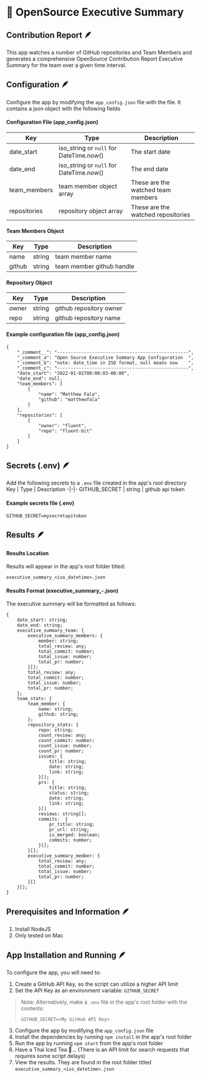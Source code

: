 # 📜 OpenSource Executive Summary
## Contribution Report 🪶

This app watches a number of GitHub repositories and Team Members and generates
a comprehensive OpenSource Contribution Report Executive Summary for the team over
a given time interval.

## Configuration 🪶
Configure the app by modifying the `app_config.json` file with the file.
It contains a json object with the following fields

#### Configuration File (app_config.json)
Key | Type | Description
-|-|-
date_start      | iso_string or `null` for DateTime.now()  | The start date   
date_end        | iso_string or `null` for DateTime.now()  | The end date   
team_members    | team member object array                 | These are the watched team members
repositories    | repository object array                  | These are the watched repositories

#### Team Members Object
Key | Type | Description
-|-|-
name        | string    | team member name
github      | string    | team member github handle

#### Repository Object
Key | Type | Description
-|-|-
owner       | string    | github repository owner
repo        | string    | github repository name

#### Example configuration file (app_config.json)
```
{
    "_comment__": "-------------------------------------------------",
    "_comment_a": "Open Source Executive Summary App Configuration  ",
    "_comment_b": "note: date_time in ISO format, null means now    ",
    "_comment_c": "-------------------------------------------------",
    "date_start": "2022-01-01T00:00:03-00:00",
    "date_end": null,
    "team_members": [
        {
            "name": "Matthew Fala",
            "github": "matthewfala"
        }
    ],
    "repositories": [
        {
            "owner": "fluent",
            "repo": "fluent-bit"
        }
    ]
}
```

## Secrets (.env) 🪶
Add the following secrets to a `.env` file created in the app's root directory
Key | Type | Description
-|-|-
GITHUB_SECRET       | string    | github api token

#### Example secrets file (.env)
```
GITHUB_SECRET=mysecretapitoken
```

## Results 🪶
#### Results Location
Results will appear in the app's root folder titled:
```
executive_summary_<iso_datetime>.json
```

#### Results Format (executive_summary_-.json)
The executive summary will be formatted as follows:
```
{
    date_start: string;
    date_end: string;
    executive_summary_team: {
        executive_summary_members: {
            member: string;
            total_review: any;
            total_commit: number;
            total_issue: number;
            total_pr: number;
        }[];
        total_review: any;
        total_commit: number;
        total_issue: number;
        total_pr: number;
    };
    team_stats: {
        team_member: {
            name: string;
            github: string;
        };
        repository_stats: {
            repo: string;
            count_review: any;
            count_commit: number;
            count_issue: number;
            count_pr: number;
            issues: {
                title: string;
                date: string;
                link: string;
            }[];
            prs: {
                title: string;
                status: string;
                date: string;
                link: string;
            }[]
            reviews: string[];
            commits:  {
                pr_title: string;
                pr_url: string;
                is_merged: boolean;
                commits: number;
            }[];
        }[];
        executive_summary_member: {
            total_review: any;
            total_commit: number;
            total_issue: number;
            total_pr: number;
        }[]
    }[];
}
```

## Prerequisites and Information 🪶
1. Install NodeJS
2. Only tested on Mac

## App Installation and Running 🪶
To configure the app, you will need to:
1. Create a GitHub API Key, so the script can utilize a higher API limit
2. Set the API Key as an environment variable: `GITHUB_SECRET`
> Note: Alternatively, make a `.env` file in the app's root folder with the contents: 
> ```
> GITHUB_SECRET=<My GitHub API Key>
> ```
3. Configure the app by modifying the `app_config.json` file
4. Install the dependencies by running `npm install` in the app's root folder
5. Run the app by running `npm start` from the app's root folder
6. Have a Thai Iced Tea 🍻...  (There is an API limit for search requests that requires some script delays)
7. View the results. They are found in the root folder titled `executive_summary_<iso_datetime>.json`